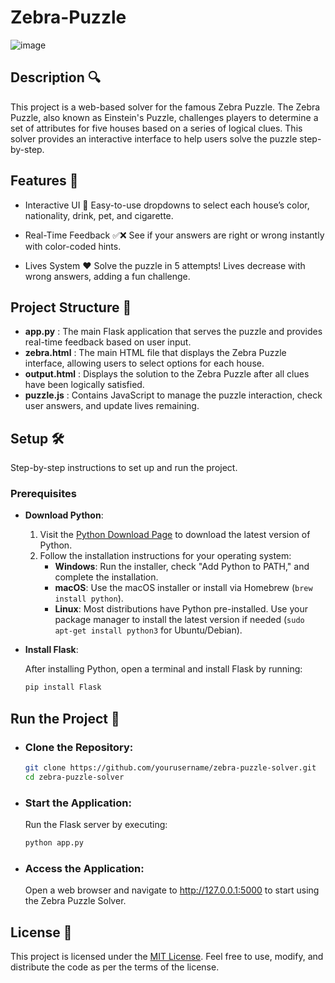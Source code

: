 # Zebra-Puzzle
![image](https://github.com/user-attachments/assets/ff747c3f-2580-4b99-8fb1-3657827c68a7)

## Description 🔍
This project is a web-based solver for the famous Zebra Puzzle. The Zebra Puzzle, also known as Einstein's Puzzle, challenges players to determine a set of attributes for five houses based on a series of logical clues. This solver provides an interactive interface to help users solve the puzzle step-by-step.

## Features 🎉
- Interactive UI 🎨
Easy-to-use dropdowns to select each house’s color, nationality, drink, pet, and cigarette.

- Real-Time Feedback ✅❌
See if your answers are right or wrong instantly with color-coded hints.

- Lives System ❤️
Solve the puzzle in 5 attempts! Lives decrease with wrong answers, adding a fun challenge.

## Project Structure 📜

- **app.py** : The main Flask application that serves the puzzle and provides real-time feedback based on user input.
- **zebra.html** : The main HTML file that displays the Zebra Puzzle interface, allowing users to select options for each house.
- **output.html** : Displays the solution to the Zebra Puzzle after all clues have been logically satisfied.
- **puzzle.js** : Contains JavaScript to manage the puzzle interaction, check user answers, and update lives remaining.

## Setup 🛠️
Step-by-step instructions to set up and run the project.
### Prerequisites
- **Download Python**:
  1. Visit the [Python Download Page](https://www.python.org/downloads/) to download the latest version of Python.
  2. Follow the installation instructions for your operating system:
     - **Windows**: Run the installer, check "Add Python to PATH," and complete the installation.
     - **macOS**: Use the macOS installer or install via Homebrew (`brew install python`).
     - **Linux**: Most distributions have Python pre-installed. Use your package manager to install the latest version if needed (`sudo apt-get install python3` for Ubuntu/Debian).

- **Install Flask**:

  After installing Python, open a terminal and install Flask by running:
  
  ```bash
  pip install Flask
  
## Run the Project 🚀

- ### Clone the Repository:

    ```bash
    git clone https://github.com/yourusername/zebra-puzzle-solver.git
    cd zebra-puzzle-solver

- ### Start the Application:

    Run the Flask server by executing:

    ```bash
    python app.py
- ### Access the Application:

    Open a web browser and navigate to http://127.0.0.1:5000 to start using the Zebra Puzzle Solver.
## License 📄
  This project is licensed under the [MIT License](LICENSE). Feel free to use, modify, and distribute the code as per the terms of the license. 
